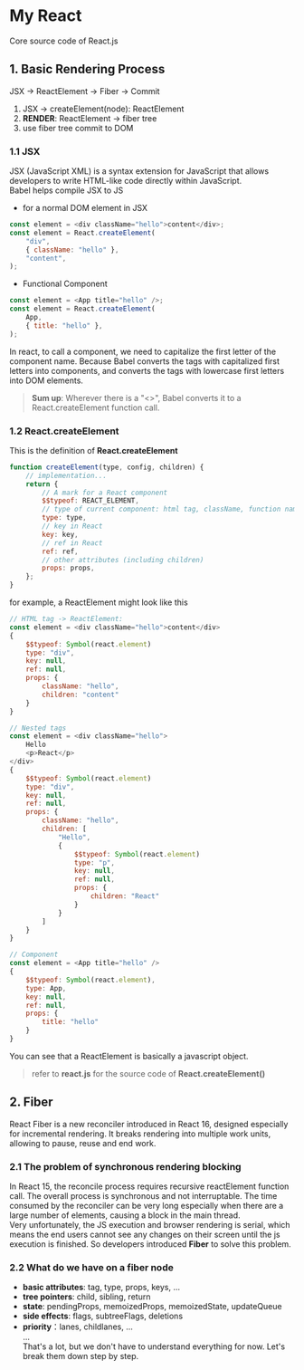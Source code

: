 # My React

Core source code of React.js

## 1. Basic Rendering Process

JSX -> ReactElement -> Fiber -> Commit

1. JSX -> createElement(node): ReactElement
2. **RENDER**: ReactElement -> fiber tree
3. use fiber tree commit to DOM

### 1.1 JSX

JSX (JavaScript XML) is a syntax extension for JavaScript that allows developers
to write HTML-like code directly within JavaScript.\
Babel helps compile JSX to JS

- for a normal DOM element in JSX

```javascript
const element = <div className="hello">content</div>;
const element = React.createElement(
    "div",
    { className: "hello" },
    "content",
);
```

- Functional Component

```javascript
const element = <App title="hello" />;
const element = React.createElement(
    App,
    { title: "hello" },
);
```

In react, to call a component, we need to capitalize the first letter of the
component name. Because Babel converts the tags with capitalized first letters
into components, and converts the tags with lowercase first letters into DOM
elements.

> **Sum up**: Wherever there is a "<>", Babel converts it to a
> React.createElement function call.

### 1.2 React.createElement

This is the definition of **React.createElement**

```javascript
function createElement(type, config, children) {
    // implementation...
    return {
        // A mark for a React component
        $$typeof: REACT_ELEMENT,
        // type of current component: html tag, className, function name, special marks
        type: type,
        // key in React
        key: key,
        // ref in React
        ref: ref,
        // other attributes (including children)
        props: props,
    };
}
```

for example, a ReactElement might look like this

```javascript
// HTML tag -> ReactElement:
const element = <div className="hello">content</div>
{
    $$typeof: Symbol(react.element)
    type: "div",
    key: null,
    ref: null,
    props: {
        className: "hello",
        children: "content"
    }
}

// Nested tags
const element = <div className="hello">
    Hello
    <p>React</p>
</div>
{
    $$typeof: Symbol(react.element)
    type: "div",
    key: null,
    ref: null,
    props: {
        className: "hello",
        children: [
            "Hello",
            {
                $$typeof: Symbol(react.element)
                type: "p",
                key: null,
                ref: null,
                props: {
                    children: "React"
                }
            }
        ]
    }
}

// Component
const element = <App title="hello" />
{
    $$typeof: Symbol(react.element),
    type: App,
    key: null,
    ref: null,
    props: {
        title: "hello"
    }
}
```

You can see that a ReactElement is basically a javascript object.
> refer to **react.js** for the source code of **React.createElement()**

## 2. Fiber
React Fiber is a new reconciler introduced in React 16, designed especially for incremental rendering. It breaks rendering into multiple work units, allowing to pause, reuse and end work. 
### 2.1 The problem of synchronous rendering blocking
In React 15, the reconcile process requires recursive reactElement function call. The overall process is synchronous and not interruptable. The time consumed by the reconciler can be very long especially when there are a large number of elements, causing a block in the main thread. \
Very unfortunately, the JS execution and browser rendering is serial, which means the end users cannot see any changes on their screen until the js execution is finished. So developers introduced **Fiber** to solve this problem.
### 2.2 What do we have on a fiber node
- **basic attributes**: tag, type, props, keys, ...
- **tree pointers**: child, sibling, return
- **state**: pendingProps, memoizedProps, memoizedState, updateQueue
- **side effects**: flags, subtreeFlags, deletions
- **priority**：lanes, childlanes, ...\
...\
That's a lot, but we don't have to understand everything for now. Let's break them down step by step.
